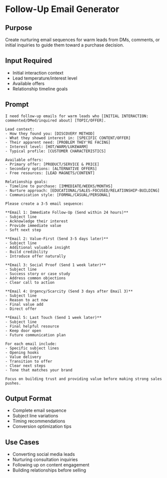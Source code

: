# Follow-Up Email Generator

## Purpose
Create nurturing email sequences for warm leads from DMs, comments, or initial inquiries to guide them toward a purchase decision.

## Input Required
- Initial interaction context
- Lead temperature/interest level
- Available offers
- Relationship timeline goals

## Prompt

```
I need follow-up emails for warm leads who [INITIAL INTERACTION: commented/DMed/inquired about] [TOPIC/OFFER].

Lead context:
- How they found you: [DISCOVERY METHOD]
- What they showed interest in: [SPECIFIC CONTENT/OFFER]
- Their apparent need: [PROBLEM THEY'RE FACING]
- Interest level: [HOT/WARM/LUKEWARM]
- Typical profile: [CUSTOMER CHARACTERISTICS]

Available offers:
- Primary offer: [PRODUCT/SERVICE & PRICE]
- Secondary options: [ALTERNATIVE OFFERS]
- Free resources: [LEAD MAGNETS/CONTENT]

Relationship goals:
- Timeline to purchase: [IMMEDIATE/WEEKS/MONTHS]
- Nurture approach: [EDUCATIONAL/SALES-FOCUSED/RELATIONSHIP-BUILDING]
- Communication style: [FORMAL/CASUAL/PERSONAL]

Please create a 3-5 email sequence:

**Email 1: Immediate Follow-Up (Send within 24 hours)**
- Subject line
- Acknowledge their interest
- Provide immediate value
- Soft next step

**Email 2: Value-First (Send 3-5 days later)**
- Subject line
- Additional valuable insight
- Build credibility
- Introduce offer naturally

**Email 3: Social Proof (Send 1 week later)**
- Subject line
- Success story or case study
- Address common objections
- Clear call to action

**Email 4: Urgency/Scarcity (Send 3 days after Email 3)**
- Subject line
- Reason to act now
- Final value add
- Direct offer

**Email 5: Last Touch (Send 1 week later)**
- Subject line
- Final helpful resource
- Keep door open
- Future communication plan

For each email include:
- Specific subject lines
- Opening hooks
- Value delivery
- Transition to offer
- Clear next steps
- Tone that matches your brand

Focus on building trust and providing value before making strong sales pushes.
```

## Output Format
- Complete email sequence
- Subject line variations
- Timing recommendations
- Conversion optimization tips

## Use Cases
- Converting social media leads
- Nurturing consultation inquiries
- Following up on content engagement
- Building relationships before selling